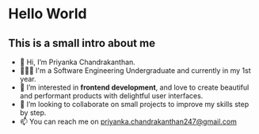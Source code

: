 # Hello World

## This is a small intro about me

- 👋 Hi, I’m Priyanka Chandrakanthan.
- 👩🏾‍💻 I'm a Software Engineering Undergraduate and currently in my 1st year.
- 👀 I’m interested in **frontend development**, and love to create beautiful and performant products with delightful user interfaces.
- 🌱 I’m looking to collaborate on small projects to improve my skills step by step.
- 📫 You can reach me on priyanka.chandrakanthan247@gmail.com

<!---
PriyankaChandrakanthan/PriyankaChandrakanthan is a ✨ special ✨ repository because its `README.md` (this file) appears on your GitHub profile.
You can click the Preview link to take a look at your changes.
--->
